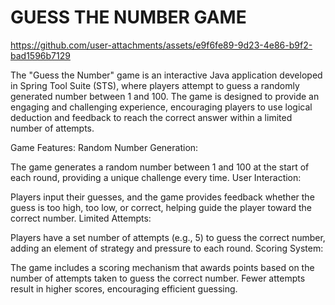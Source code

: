 # GUESS THE NUMBER GAME


https://github.com/user-attachments/assets/e9f6fe89-9d23-4e86-b9f2-bad1596b7129

The "Guess the Number" game is an interactive Java application developed in Spring Tool Suite (STS), where players attempt to guess a randomly generated number between 1 and 100. The game is designed to provide an engaging and challenging experience, encouraging players to use logical deduction and feedback to reach the correct answer within a limited number of attempts.

Game Features:
Random Number Generation:

The game generates a random number between 1 and 100 at the start of each round, providing a unique challenge every time.
User Interaction:

Players input their guesses, and the game provides feedback whether the guess is too high, too low, or correct, helping guide the player toward the correct number.
Limited Attempts:

Players have a set number of attempts (e.g., 5) to guess the correct number, adding an element of strategy and pressure to each round.
Scoring System:

The game includes a scoring mechanism that awards points based on the number of attempts taken to guess the correct number. Fewer attempts result in higher scores, encouraging efficient guessing.
